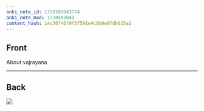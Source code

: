 ```yaml
---
anki_note_id: 1720593043774
anki_note_mod: 1720593043
content_hash: 14c30746f9f5f591e4c9b0e9fdb025a2
---
```


## Front

About vajrayana

<hr/>

## Back

![](img7459766757650159689.jpg)